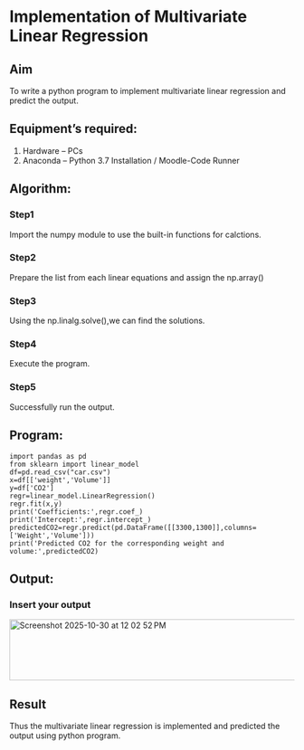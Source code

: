 # Implementation of Multivariate Linear Regression
## Aim
To write a python program to implement multivariate linear regression and predict the output.
## Equipment’s required:
1.	Hardware – PCs
2.	Anaconda – Python 3.7 Installation / Moodle-Code Runner
## Algorithm:

### Step1

Import the numpy module to use the built-in functions for calctions.
<br>

### Step2

Prepare the list from each linear equations and assign the np.array()
<br>

### Step3

Using the np.linalg.solve(),we can find the solutions.
<br>

### Step4

Execute the program.
<br>

### Step5

Successfully run the output.
<br>

## Program:
```
import pandas as pd
from sklearn import linear_model
df=pd.read_csv("car.csv")
x=df[['weight','Volume']]
y=df['CO2']
regr=linear_model.LinearRegression()
regr.fit(x,y)
print('Coefficients:',regr.coef_)
print('Intercept:',regr.intercept_)
predictedCO2=regr.predict(pd.DataFrame([[3300,1300]],columns=['Weight','Volume']))
print('Predicted CO2 for the corresponding weight and volume:',predictedCO2)
```

## Output:

### Insert your output

<img width="762" height="108" alt="Screenshot 2025-10-30 at 12 02 52 PM" src="https://github.com/user-attachments/assets/6affc572-8cda-47fe-972a-ce9a287c992b" />

<br>

## Result
Thus the multivariate linear regression is implemented and predicted the output using python program.
